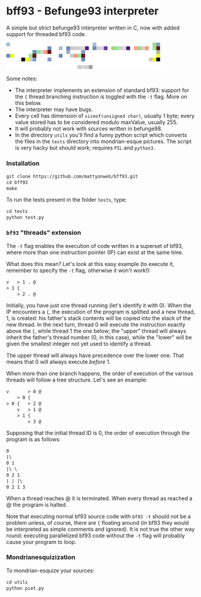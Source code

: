 # bff93 - Befunge93 interpreter

A simple but strict befunge93 interpreter written in C, now with added support for threaded bf93 code.

![Mondrian-esquized befunge93 fibonacci](/out/07-fibonacci.bf93.jpg)

Some notes:
- The interpreter implements an extension of standard bf93: support for the `{` thread branching instruction is toggled with the `-t` flag. More on this below.
- The interpreter may have bugs.
- Every cell has dimension of `sizeof(unsigned char)`, usually 1 byte; every value stored has to be considered modulo maxValue, usually 255.
- It will probably not work with sources written in befunge98.
- In the directory `utils` you'll find a funny python script which converts the files in the `tests` directory into mondrian-esque pictures. The script is very hacky but should work; requires `PIL` and `python3`.   

### Installation
    git clone https://github.com/mattyonweb/bff93.git
    cd bff93
    make

To run the tests present in the folder `tests`, type:

    cd tests
    python test.py

### `bf93` "threads" extension

The `-t` flag enables the execution of code written in a superset of bf93, where more than one instruction pointer (IP) can exist at the same time.

What does this mean? Let's look at this easy example (to execute it, remember to specify the `-t` flag, otherwise it won't work!):

    v   > 1 . @
    > 1 {
        > 2 . @

Initially, you have just one thread running (let's identify it with 0). When the IP encounters a `{`, the execution of the program is splitted and a new thread, 1, is created: his father's stack contents will be copied into the stack of the new thread. In the next turn, thread 0 will execute the instruction exactly above the `{`, while thread 1 the one below; the "upper" thread will always inherit the father's thread number (0, in this case), while the "lower" will be given the smallest integer not yet used to identify a thread.

The upper thread will always have precedence over the lower one. That means that 0 will always execute _before_ 1.

When more than one branch happens, the order of execution of the various threads will follow a tree structure. Let's see an example:

    v       > 0 @  
        > 0 {
    > 0 {   > 2 @
        v   > 1 @
        > 1 {
            > 3 @

Supposing that the initial thread ID is 0, the order of execution through the program is as follows:

    0
    |\
    0 1
    |\ \
    0 2 1
    | | |\
    0 2 1 3

When a thread reaches @ it is terminated. When every thread as reached a @ the program is halted.

Note that executing normal bf93 source code with `bf93 -t` should not be a problem unless, of course, there are `{` floating around (in bf93 they would be interpreted as simple comments and ignored). It is not true the other way round: executing parallelized bf93 code without the `-t` flag will probably cause your program to loop.

### Mondrianesquizization

To mondrian-esquize your sources:

    cd utils
    python piet.py
